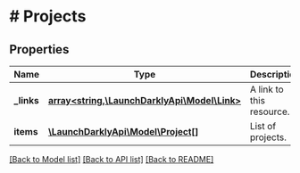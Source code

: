 # # Projects

## Properties

Name | Type | Description | Notes
------------ | ------------- | ------------- | -------------
**_links** | [**array<string,\LaunchDarklyApi\Model\Link>**](Link.md) | A link to this resource. |
**items** | [**\LaunchDarklyApi\Model\Project[]**](Project.md) | List of projects. |

[[Back to Model list]](../../README.md#models) [[Back to API list]](../../README.md#endpoints) [[Back to README]](../../README.md)
